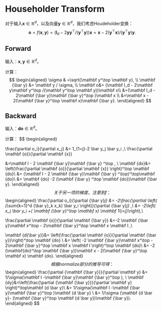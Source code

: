 # Householder Transform

对于输入$\mathbf x\in \mathbb R^d$，以及向量$\mathbf y\in \mathbb R^d$，我们考虑Houdeholder变换：
$$
\mathbf o=f(\mathbf x, \mathbf y)=
(\mathbf I_d - 2\mathbf y\mathbf y^\top /(\mathbf y^\top \mathbf y))\mathbf x
=\mathbf x-2 (\mathbf y^\top \mathbf x)/(\mathbf y^\top \mathbf y)\mathbf y.
$$


## Forward

输入：$\mathbf x, \mathbf y \in \mathbb R^d$。

计算：
$$
\begin{aligned}
\sigma & =\sqrt{\mathbf y^\top \mathbf y}, \\
\mathbf {\bar y} &=  \mathbf y / \sigma, \\
\mathbf o&=  (\mathbf I_d - 2\mathbf y\mathbf y^\top /(\mathbf y^\top \mathbf y))\mathbf x\\
&=(\mathbf I_d - 2\mathbf {\bar y}\mathbf {\bar y}^\top )\mathbf x \\
&=\mathbf x - 2(\mathbf {\bar y}^\top \mathbf x)\mathbf {\bar y}.
\end{aligned}
$$


## Backward

输入：$\mathbf {do}\in \mathbb R^d$。

计算：
$$
\begin{aligned}

\frac{\partial  o_i}{\partial  x_j}
&= 1_{1=j}-2 \bar y_j \bar y_i ,\\
\frac{\partial \mathbf {o}}{\partial \mathbf {x}}

&=\mathbf I - 2 \mathbf {\bar y}\mathbf {\bar y} ^\top ,  \\
\mathbf {dx}&= \left(\frac{\partial \mathbf {o}}{\partial \mathbf {x}} \right)^\top \mathbf {do}\\
&= (\mathbf I - 2 \mathbf {\bar y}\mathbf {\bar y} ^\top)^\top\mathbf {do}\\
&= \mathbf {do} -2 (\mathbf {\bar y} ^\top \mathbf {do})\mathbf {\bar y}.
\end{aligned}
$$
关于另一项的梯度，注意到f：
$$
\begin{aligned}
\frac{\partial  o_i}{\partial  {\bar y}_j}
&= -2\frac{\partial \left( (\sum_{k=1}^d   {\bar y}_k x_k) \bar y_i \right)}{\partial {\bar y}_j} ,\\
&= -2\left(  x_j \bar y_i +( \mathbf {\bar y}^\top \mathbf x) \mathbf 1_{i=j}\right),\\

\frac{\partial \mathbf {o}}{\partial \mathbf {\bar y}}
&=-2 \mathbf {\bar y}\mathbf x^\top - 2\mathbf {\bar y}^\top \mathbf x \mathbf I ,\\

\mathbf {d{\bar y}}&= \left(\frac{\partial \mathbf {o}}{\partial \mathbf {\bar y}}\right)^\top \mathbf {do} \\
&= \left( -2 \mathbf {\bar y}\mathbf x^\top - 2\mathbf {\bar y}^\top \mathbf x \mathbf I  \right)^\top  \mathbf {do}\\
&= -2 (\mathbf{do}^\top \mathbf {\bar y})\mathbf x   - 2(\mathbf {\bar y}^\top \mathbf x)  \mathbf {do}.
\end{aligned}
$$
根据normalize部分的推导可得：
$$
\begin{aligned}
\frac{\partial {\mathbf {\bar y}}}{\partial \mathbf y}
&= 1/\sigma(\mathbf I -\mathbf {\bar y}\mathbf {\bar y}^\top ),  \\
\mathbf {dy}&=\left(\frac{\partial {\mathbf {\bar y}}}{\partial \mathbf y} \right)^\top\mathbf {d \bar y}\\
&=  1/\sigma(\mathbf I -\mathbf {\bar y}\mathbf {\bar y}^\top )\mathbf {d \bar y} \\
&= 1/\sigma (\mathbf {d \bar y}- (\mathbf {\bar y}^\top \mathbf {d \bar y})\mathbf {\bar y}).
\end{aligned}
$$
